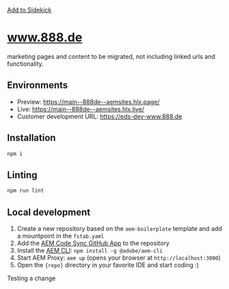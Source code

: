 [Add to Sidekick](https://www.aem.live/tools/sidekick/?project=&from=&giturl=https%3A%2F%2Fgithub.com%2Faemsites%2F888de%2Ftree%2Fmain)

# www.888.de
marketing pages and content to be migrated, not including linked urls and functionality.

## Environments
- Preview: https://main--888de--aemsites.hlx.page/
- Live: https://main--888de--aemsites.hlx.live/
- Customer development URL: https://eds-dev-www.888.de

## Installation

```sh
npm i
```

## Linting

```sh
npm run lint
```

## Local development

1. Create a new repository based on the `aem-boilerplate` template and add a mountpoint in the `fstab.yaml`
1. Add the [AEM Code Sync GitHub App](https://github.com/apps/aem-code-sync) to the repository
1. Install the [AEM CLI](https://github.com/adobe/aem-cli): `npm install -g @adobe/aem-cli`
1. Start AEM Proxy: `aem up` (opens your browser at `http://localhost:3000`)
1. Open the `{repo}` directory in your favorite IDE and start coding :)

Testing a change